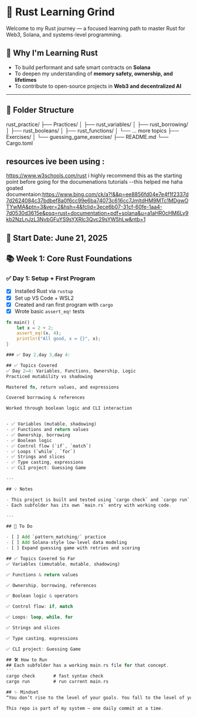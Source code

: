 # 🦀 Rust Learning Grind

Welcome to my Rust journey — a focused learning path to master Rust for Web3, Solana, and systems-level programming.

## 🚀 Why I'm Learning Rust

- To build performant and safe smart contracts on **Solana**
- To deepen my understanding of **memory safety, ownership, and lifetimes**
- To contribute to open-source projects in **Web3 and decentralized AI**

---
## 📁 Folder Structure
rust_practice/
├── Practices/
│ ├── rust_variables/
│ ├── rust_borrowing/
│ ├── rust_booleans/
│ ├── rust_functions/
│ └── ... more topics
├── Exercises/
│ └── guessing_game_exercise/
├── README.md
└── Cargo.toml
## resources ive been using :
https://www.w3schools.com/rust
i highly recommend this as the starting point before going for the documenations tutorials --this helped me haha
goated documentaion:https://www.bing.com/ck/a?!&&p=ee8856fd04e7e4f1f2337d7d2624084c37bdbef8a0f6cc99e6ba74073c616cc7JmltdHM9MTc1MDgwOTYwMA&ptn=3&ver=2&hsh=4&fclid=3ece6b07-31cf-60fe-1aa4-7d0530d3615e&psq=rust+documentation+pdf+solana&u=a1aHR0cHM6Ly9kb2NzLnJzL3NvbGFuYS9sYXRlc3Qvc29sYW5hLw&ntb=1

## 📅 Start Date: June 21, 2025

## 📚 Week 1: Core Rust Foundations

### ✅ Day 1: Setup + First Program
- [x] Installed Rust via `rustup`
- [x] Set up VS Code + WSL2
- [x] Created and ran first program with `cargo`
- [x] Wrote basic `assert_eq!` tests

```rust
fn main() {
    let x = 2 + 2;
    assert_eq!(x, 4);
    println!("All good, x = {}", x);
}

### ✅ Day 2,day 3,day 4: 

## ✅ Topics Covered
✅ Day 2–4: Variables, Functions, Ownership, Logic
Practiced mutability vs shadowing

Mastered fn, return values, and expressions

Covered borrowing & references

Worked through boolean logic and CLI interaction


- ✅ Variables (mutable, shadowing)
- ✅ Functions and return values
- ✅ Ownership, borrowing
- ✅ Boolean logic
- ✅ Control flow (`if`, `match`)
- ✅ Loops (`while`, `for`)
- ✅ Strings and slices
- ✅ Type casting, expressions
- ✅ CLI project: Guessing Game

---

## 💡 Notes

- This project is built and tested using `cargo check` and `cargo run`.
- Each subfolder has its own `main.rs` entry with working code.

---

## 🔗 To Do

- [ ] Add `pattern_matching/` practice
- [ ] Add Solana-style low-level data modeling
- [ ] Expand guessing game with retries and scoring

## ✅ Topics Covered So Far
✅ Variables (immutable, mutable, shadowing)

✅ Functions & return values

✅ Ownership, borrowing, references

✅ Boolean logic & operators

✅ Control flow: if, match

✅ Loops: loop, while, for

✅ Strings and slices

✅ Type casting, expressions

✅ CLI project: Guessing Game

## 🛠️ How to Run
## Each subfolder has a working main.rs file for that concept.
''' 
cargo check       # fast syntax check
cargo run         # run current main.rs

## ✨ Mindset
“You don’t rise to the level of your goals. You fall to the level of your systems.”

This repo is part of my system — one daily commit at a time.


